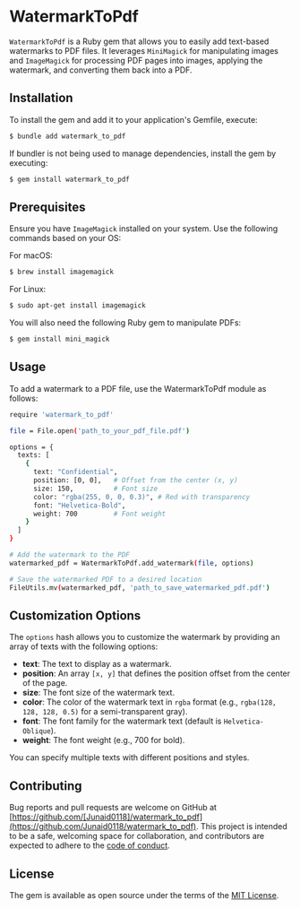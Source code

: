 # WatermarkToPdf

`WatermarkToPdf` is a Ruby gem that allows you to easily add text-based watermarks to PDF files. It leverages `MiniMagick` for manipulating images and `ImageMagick` for processing PDF pages into images, applying the watermark, and converting them back into a PDF.

## Installation

To install the gem and add it to your application's Gemfile, execute:

```bash
$ bundle add watermark_to_pdf
```

If bundler is not being used to manage dependencies, install the gem by executing:

```bash
$ gem install watermark_to_pdf
```

## Prerequisites

Ensure you have `ImageMagick` installed on your system. Use the following commands based on your OS:

For macOS:

```bash
$ brew install imagemagick
```

For Linux:

```bash
$ sudo apt-get install imagemagick
```

You will also need the following Ruby gem to manipulate PDFs:

```bash
$ gem install mini_magick
```

## Usage

To add a watermark to a PDF file, use the WatermarkToPdf module as follows:

```bash
require 'watermark_to_pdf'

file = File.open('path_to_your_pdf_file.pdf')

options = {
  texts: [
    {
      text: "Confidential",
      position: [0, 0],   # Offset from the center (x, y)
      size: 150,          # Font size
      color: "rgba(255, 0, 0, 0.3)", # Red with transparency
      font: "Helvetica-Bold",
      weight: 700         # Font weight
    }
  ]
}

# Add the watermark to the PDF
watermarked_pdf = WatermarkToPdf.add_watermark(file, options)

# Save the watermarked PDF to a desired location
FileUtils.mv(watermarked_pdf, 'path_to_save_watermarked_pdf.pdf')
```

## Customization Options

The `options` hash allows you to customize the watermark by providing an array of texts with the following options:

- **text**: The text to display as a watermark.
- **position**: An array `[x, y]` that defines the position offset from the center of the page.
- **size**: The font size of the watermark text.
- **color**: The color of the watermark text in `rgba` format (e.g., `rgba(128, 128, 128, 0.5)` for a semi-transparent gray).
- **font**: The font family for the watermark text (default is `Helvetica-Oblique`).
- **weight**: The font weight (e.g., 700 for bold).

You can specify multiple texts with different positions and styles.

## Contributing

Bug reports and pull requests are welcome on GitHub at [https://github.com/[Junaid0118]/watermark_to_pdf](https://github.com/Junaid0118/watermark_to_pdf). This project is intended to be a safe, welcoming space for collaboration, and contributors are expected to adhere to the [code of conduct](https://github.com/Junaid0118/watermark_to_pdf/blob/main/CODE_OF_CONDUCT.md).

## License

The gem is available as open source under the terms of the [MIT License](https://opensource.org/licenses/MIT).



